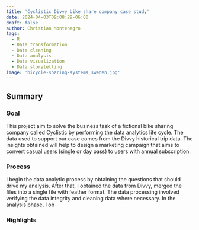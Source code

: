 ```yaml
---
title: 'Cyclistic Divvy bike share company case study'
date: 2024-04-03T09:08:29-06:00
draft: false
author: Christian Montenegro
tags:
  - R
  - Data transformation
  - Data cleaning
  - Data analysis
  - Data visualization
  - Data storytelling
image: 'bicycle-sharing-systems_sweden.jpg'
---
```


## Summary

### Goal

This project aim to solve the business task of a fictional bike sharing company called Cyclistic by performing the data analytics life cycle. The data used to support our case comes from the Divvy historical trip data. The insights obtained will help to design a marketing campaign that aims to convert casual users (single or day pass) to users with annual subscription.
### Process

I begin the data analytic process by obtaining the questions that should drive my analysis. After that, I obtained the data from Divvy, merged the files into a single file with feather format. The data processing involved verifying the data integrity and cleaning data where necessary. In the analysis phase, I ob
### Highlights
